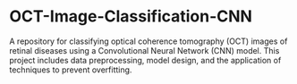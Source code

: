 # OCT-Image-Classification-CNN
A repository for classifying optical coherence tomography (OCT) images of retinal diseases using a Convolutional Neural Network (CNN) model. This project includes data preprocessing, model design, and the application of techniques to prevent overfitting.
